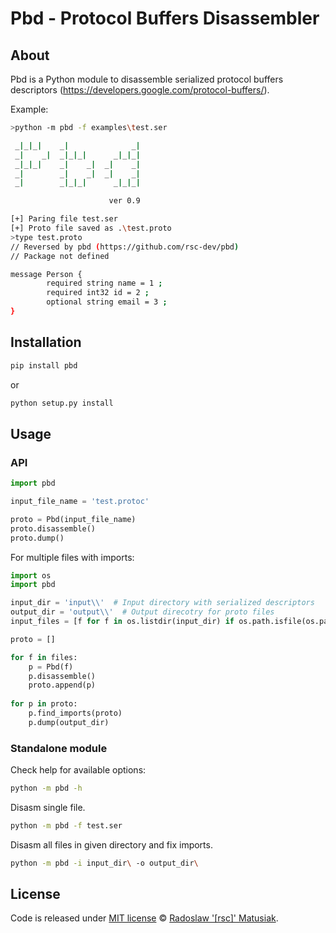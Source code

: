 # Pbd - Protocol Buffers Disassembler

## About
Pbd is a Python module to disassemble serialized protocol buffers descriptors (https://developers.google.com/protocol-buffers/).

Example:
```sh
>python -m pbd -f examples\test.ser

 _|_|_|    _|              _|
 _|    _|  _|_|_|      _|_|_|
 _|_|_|    _|    _|  _|    _|
 _|        _|    _|  _|    _|
 _|        _|_|_|      _|_|_|

                      ver 0.9

[+] Paring file test.ser
[+] Proto file saved as .\test.proto
>type test.proto
// Reversed by pbd (https://github.com/rsc-dev/pbd)
// Package not defined

message Person {
        required string name = 1 ;
        required int32 id = 2 ;
        optional string email = 3 ;
}
```

## Installation
```sh
pip install pbd
```
or
```sh
python setup.py install
```

## Usage
### API

```python
import pbd

input_file_name = 'test.protoc'

proto = Pbd(input_file_name)
proto.disassemble()
proto.dump()
```

For multiple files with imports:
```python
import os
import pbd

input_dir = 'input\\'  # Input directory with serialized descriptors
output_dir = 'output\\'  # Output direcotry for proto files
input_files = [f for f in os.listdir(input_dir) if os.path.isfile(os.path.join(input_dir, f))] 

proto = []

for f in files:
    p = Pbd(f)
    p.disassemble()
    proto.append(p)
        
for p in proto: 
    p.find_imports(proto)
    p.dump(output_dir)
```


### Standalone module
Check help for available options:
```sh
python -m pbd -h
```

Disasm single file.
```sh
python -m pbd -f test.ser
```

Disasm all files in given directory and fix imports.
```sh
python -m pbd -i input_dir\ -o output_dir\
```

## License
Code is released under [MIT license](https://github.com/rsc-dev/loophole/blob/master/LICENSE.md) © [Radoslaw '[rsc]' Matusiak](https://rm2084.blogspot.com/).